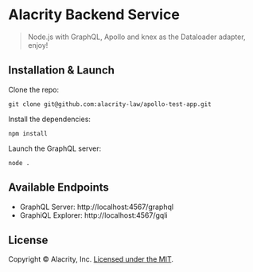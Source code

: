 # Alacrity Backend Service

> Node.js with GraphQL, Apollo and knex as the Dataloader adapter, enjoy!

## Installation & Launch

Clone the repo:

```
git clone git@github.com:alacrity-law/apollo-test-app.git
```

Install the dependencies:

```
npm install
```

Launch the GraphQL server:

```
node .
```

## Available Endpoints

* GraphQL Server: http://localhost:4567/graphql
* GraphiQL Explorer: http://localhost:4567/gqli


## License

Copyright © Alacrity, Inc. [Licensed under the MIT](/LICENSE).
